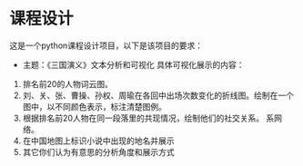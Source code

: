 # 课程设计
这是一个python课程设计项目，以下是该项目的要求：
- 主题：《三国演义》文本分析和可视化
具体可视化展示的内容：
1. 排名前20的人物词云图。
2. 刘、关、张、曹操、孙权、周瑜在各回中出场次数变化的折线图。绘制在一个图中，以不同颜色表示，标注清楚图例。
3. 根据排名前20人物在同一段落里的共现情况，绘制他们的社交关系。
系网络。
4. 在中国地图上标识小说中出现的地名并展示
5. 其它你们认为有意思的分析角度和展示方式
